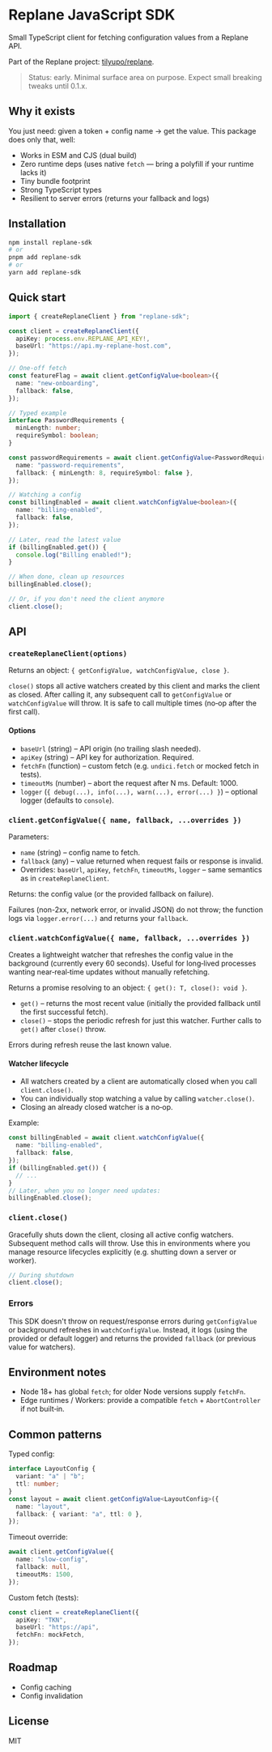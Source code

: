 # Replane JavaScript SDK

Small TypeScript client for fetching configuration values from a Replane API.

Part of the Replane project: [tilyupo/replane](https://github.com/tilyupo/replane).

> Status: early. Minimal surface area on purpose. Expect small breaking tweaks until 0.1.x.

## Why it exists

You just need: given a token + config name -> get the value. This package does only that, well:

- Works in ESM and CJS (dual build)
- Zero runtime deps (uses native `fetch` — bring a polyfill if your runtime lacks it)
- Tiny bundle footprint
- Strong TypeScript types
- Resilient to server errors (returns your fallback and logs)

## Installation

```bash
npm install replane-sdk
# or
pnpm add replane-sdk
# or
yarn add replane-sdk
```

## Quick start

```ts
import { createReplaneClient } from "replane-sdk";

const client = createReplaneClient({
  apiKey: process.env.REPLANE_API_KEY!,
  baseUrl: "https://api.my-replane-host.com",
});

// One-off fetch
const featureFlag = await client.getConfigValue<boolean>({
  name: "new-onboarding",
  fallback: false,
});

// Typed example
interface PasswordRequirements {
  minLength: number;
  requireSymbol: boolean;
}

const passwordRequirements = await client.getConfigValue<PasswordRequirements>({
  name: "password-requirements",
  fallback: { minLength: 8, requireSymbol: false },
});

// Watching a config
const billingEnabled = await client.watchConfigValue<boolean>({
  name: "billing-enabled",
  fallback: false,
});

// Later, read the latest value
if (billingEnabled.get()) {
  console.log("Billing enabled!");
}

// When done, clean up resources
billingEnabled.close();

// Or, if you don't need the client anymore
client.close();
```

## API

### `createReplaneClient(options)`

Returns an object: `{ getConfigValue, watchConfigValue, close }`.

`close()` stops all active watchers created by this client and marks the client as closed. After calling it, any subsequent call to `getConfigValue` or `watchConfigValue` will throw. It is safe to call multiple times (no‑op after the first call).

#### Options

- `baseUrl` (string) – API origin (no trailing slash needed).
- `apiKey` (string) – API key for authorization. Required.
- `fetchFn` (function) – custom fetch (e.g. `undici.fetch` or mocked fetch in tests).
- `timeoutMs` (number) – abort the request after N ms. Default: 1000.
- `logger` (`{ debug(...), info(...), warn(...), error(...) }`) – optional logger (defaults to `console`).

### `client.getConfigValue({ name, fallback, ...overrides })`

Parameters:

- `name` (string) – config name to fetch.
- `fallback` (any) – value returned when request fails or response is invalid.
- Overrides: `baseUrl`, `apiKey`, `fetchFn`, `timeoutMs`, `logger` – same semantics as in `createReplaneClient`.

Returns: the config value (or the provided fallback on failure).

Failures (non-2xx, network error, or invalid JSON) do not throw; the function logs via `logger.error(...)` and returns your `fallback`.

### `client.watchConfigValue({ name, fallback, ...overrides })`

Creates a lightweight watcher that refreshes the config value in the background (currently every 60 seconds). Useful for long‑lived processes wanting near‑real‑time updates without manually refetching.

Returns a promise resolving to an object: `{ get(): T, close(): void }`.

- `get()` – returns the most recent value (initially the provided fallback until the first successful fetch).
- `close()` – stops the periodic refresh for just this watcher. Further calls to `get()` after `close()` throw.

Errors during refresh reuse the last known value.

#### Watcher lifecycle

- All watchers created by a client are automatically closed when you call `client.close()`.
- You can individually stop watching a value by calling `watcher.close()`.
- Closing an already closed watcher is a no‑op.

Example:

```ts
const billingEnabled = await client.watchConfigValue({
  name: "billing-enabled",
  fallback: false,
});
if (billingEnabled.get()) {
  // ...
}
// Later, when you no longer need updates:
billingEnabled.close();
```

### `client.close()`

Gracefully shuts down the client, closing all active config watchers. Subsequent method calls will throw. Use this in environments where you manage resource lifecycles explicitly (e.g. shutting down a server or worker).

```ts
// During shutdown
client.close();
```

### Errors

This SDK doesn't throw on request/response errors during `getConfigValue` or background refreshes in `watchConfigValue`. Instead, it logs (using the provided or default logger) and returns the provided `fallback` (or previous value for watchers).

## Environment notes

- Node 18+ has global `fetch`; for older Node versions supply `fetchFn`.
- Edge runtimes / Workers: provide a compatible `fetch` + `AbortController` if not built‑in.

## Common patterns

Typed config:

```ts
interface LayoutConfig {
  variant: "a" | "b";
  ttl: number;
}
const layout = await client.getConfigValue<LayoutConfig>({
  name: "layout",
  fallback: { variant: "a", ttl: 0 },
});
```

Timeout override:

```ts
await client.getConfigValue({
  name: "slow-config",
  fallback: null,
  timeoutMs: 1500,
});
```

Custom fetch (tests):

```ts
const client = createReplaneClient({
  apiKey: "TKN",
  baseUrl: "https://api",
  fetchFn: mockFetch,
});
```

## Roadmap

- Config caching
- Config invalidation

## License

MIT
